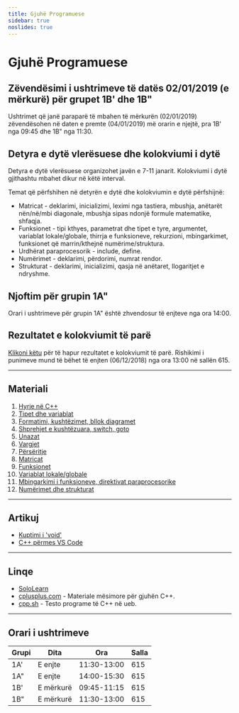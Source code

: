 ```yaml
---
title: Gjuhë Programuese
sidebar: true
noslides: true
---
```


# Gjuhë Programuese

## Zëvendësimi i ushtrimeve të datës 02/01/2019 (e mërkurë) për grupet 1B' dhe 1B"

Ushtrimet që janë paraparë të mbahen të mërkurën (02/01/2019) zëvendësohen në daten e premte (04/01/2019) më orarin e njejtë, pra 1B' nga 09:45 dhe 1B" nga 11:30.

## Detyra e dytë vlerësuese dhe kolokviumi i dytë

Detyra e dytë vlerësuese organizohet javën e 7-11 janarit. Kolokviumi i dytë gjithashtu mbahet dikur në këtë interval.

Temat që përfshihen në detyrën e dytë dhe kolokviumin e dytë përfshijnë:

- Matricat - deklarimi, inicializimi, leximi nga tastiera, mbushja, anëtarët nën/në/mbi diagonale, mbushja sipas ndonjë formule matematike, shfaqja.
- Funksionet - tipi kthyes, parametrat dhe tipet e tyre, argumentet, variablat lokale/globale, thirrja e funksioneve, rekurzioni, mbingarkimet, funksionet që marrin/kthejnë numërime/struktura.
- Urdhërat paraprocesorik - include, define.
- Numërimet - deklarimi, përdorimi, numrat rendor.
- Strukturat - deklarimi, inicializimi, qasja në anëtaret, llogaritjet e ndryshme.

## Njoftim për grupin 1A"

Orari i ushtrimeve për grupin 1A" është zhvendosur të enjteve nga ora 14:00.

## Rezultatet e kolokviumit të parë

[Klikoni këtu](/lendet/gjuhe-programuese/kolokviumi1) për të hapur rezultatet e kolokviumit të parë. Rishikimi i punimeve mund të bëhet të enjten (06/12/2018) nga ora 13:00 në sallën 615.

---

## Materiali

1. [Hyrje në C++](/lendet/gjuhe-programuese/java1)
2. [Tipet dhe variablat](/lendet/gjuhe-programuese/java2)
3. [Formatimi, kushtëzimet, bllok diagramet](/lendet/gjuhe-programuese/java3)
4. [Shprehjet e kushtëzuara, switch, goto](/lendet/gjuhe-programuese/java4)
5. [Unazat](/lendet/gjuhe-programuese/java5)
6. [Vargjet](/lendet/gjuhe-programuese/java6)
7. [Përsëritje](/lendet/gjuhe-programuese/java7)
8. [Matricat](/lendet/gjuhe-programuese/java8)
9. [Funksionet](/lendet/gjuhe-programuese/java9)
10. [Variablat lokale/globale](/lendet/gjuhe-programuese/java10)
11. [Mbingarkimi i funksioneve, direktivat paraprocesorike](/lendet/gjuhe-programuese/java11)
12. [Numërimet dhe strukturat](/lendet/gjuhe-programuese/java12)

---

## Artikuj

- [Kuptimi i 'void'](/lendet/gjuhe-programuese/void)
- [C++ përmes VS Code](/lendet/gjuhe-programuese/vs-code)

---

## Linqe

- [SoloLearn](https://www.sololearn.com/Course/CPlusPlus/)
- [cplusplus.com](http://www.cplusplus.com/doc/tutorial/) - Materiale mësimore për gjuhën C++.
- [cpp.sh](http://cpp.sh/) - Testo programe të C++ në ueb.

---

## Orari i ushtrimeve

Grupi|Dita|Ora|Salla
-|-|-|-
1A'|E enjte|11:30-13:00|615
1A"|E enjte|14:00-15:30|615
1B'|E mërkurë|09:45-11:15|615
1B"|E mërkurë|11:30-13:00|615

